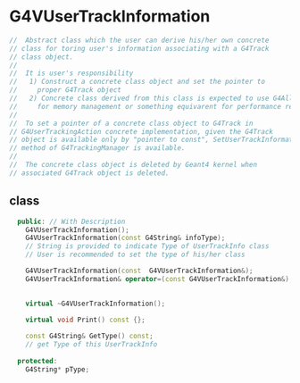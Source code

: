 <!-- G4VUserTrackInformation.md --- 
;; 
;; Description: 
;; Author: Hongyi Wu(吴鸿毅)
;; Email: wuhongyi@qq.com 
;; Created: 五 8月 10 08:28:18 2018 (+0800)
;; Last-Updated: 五 8月 10 08:28:56 2018 (+0800)
;;           By: Hongyi Wu(吴鸿毅)
;;     Update #: 1
;; URL: http://wuhongyi.cn -->

# G4VUserTrackInformation

```cpp
//  Abstract class which the user can derive his/her own concrete
// class for toring user's information associating with a G4Track
// class object.
//
//  It is user's responsibility 
//   1) Construct a concrete class object and set the pointer to
//     proper G4Track object
//   2) Concrete class derived from this class is expected to use G4Allocator
//     for memory management or something equivarent for performance reason
//
//  To set a pointer of a concrete class object to G4Track in
// G4UserTrackingAction concrete implementation, given the G4Track
// object is available only by "pointer to const", SetUserTrackInformation()
// method of G4TrackingManager is available.
//
//  The concrete class object is deleted by Geant4 kernel when
// associated G4Track object is deleted.
```

## class

```cpp
  public: // With Description
    G4VUserTrackInformation();
    G4VUserTrackInformation(const G4String& infoType);
    // String is provided to indicate Type of UserTrackInfo class  
    // User is recommended to set the type of his/her class  

    G4VUserTrackInformation(const  G4VUserTrackInformation&);
    G4VUserTrackInformation& operator=(const G4VUserTrackInformation&);
  

    virtual ~G4VUserTrackInformation();

    virtual void Print() const {};
    
    const G4String& GetType() const;
    // get Type of this UserTrackInfo     
 
  protected:
    G4String* pType;    
```

<!-- G4VUserTrackInformation.md ends here -->
